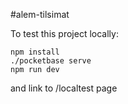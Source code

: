 #alem-tilsimat

To test this project locally:
```
npm install
./pocketbase serve
npm run dev
```
and link to /localtest page
